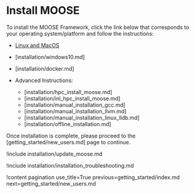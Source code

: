 # Install MOOSE

To install the MOOSE Framework, click the link below that corresponds to your operating system/platform and follow the instructions:

- [Linux and MacOS](installation/conda.md)
- [installation/windows10.md]
- [installation/docker.md]
- Advanced Instructions:

  - [installation/hpc_install_moose.md]
  - [installation/inl_hpc_install_moose.md]
  - [installation/manual_installation_gcc.md]
  - [installation/manual_installation_llvm.md]
  - [installation/manual_installation_linux_lldb.md]
  - [installation/offline_installation.md]

Once installation is complete, please proceed to the [getting_started/new_users.md] page to continue.

!include installation/update_moose.md

!include installation/installation_troubleshooting.md

!content pagination use_title=True
                    previous=getting_started/index.md
                    next=getting_started/new_users.md

